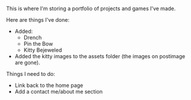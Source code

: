 This is where I'm storing a portfolio of projects and games I've made.

Here are things I've done:

* Added:
	* Drench
	* Pin the Bow
	* Kitty Bejeweled
* Added the kitty images to the assets folder (the images on postimage are gone).

Things I need to do:

* Link back to the home page
* Add a contact me/about me section